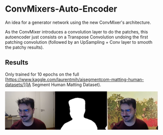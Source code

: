 # ConvMixers-Auto-Encoder
An idea for a generator network using the new ConvMixer's architecture. 

As the ConvMixer introduces a convolution layer to do the patches, this autoencoder just consists on a Transpose Convolution undoing the first patching convolution (followed by an UpSampling + Conv layer to smooth the patchy results).


## Results
Only trained for 10 epochs on the full [https://www.kaggle.com/laurentmih/aisegmentcom-matting-human-datasets/](IA Segment Human Matting Dataset).

![](./pantallazo.png)
